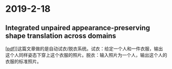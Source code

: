 # 2019-2-18
## Integrated unpaired appearance-preserving shape translation across domains <br>
\[[pdf](https://arxiv.org/pdf/1812.02134.pdf)]]这篇文章做的是自动试衣/脱衣系统。试衣：给定一个人和一件衣服，输出这个人同样姿态下穿上这个衣服的照片。脱衣：输入照片为一个人，输出这个人的衣服的标准照片。

